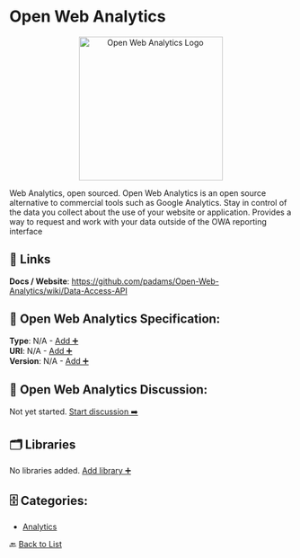 # Open Web Analytics
<p align="center">
    <img width="256" src="https://raw.githubusercontent.com/apis-list/apis-list/main/apis/open-web-analytics/logo_256x256.png" alt="Open Web Analytics Logo"/>
</p>
Web Analytics, open sourced. Open Web Analytics is an open source alternative to commercial tools such as Google Analytics.  Stay in control of the data you collect about the use of your website or application. Provides a way to request and work with your data outside of the OWA reporting interface

##  🔗 Links
**Docs / Website**: https://github.com/padams/Open-Web-Analytics/wiki/Data-Access-API

## 🧬 Open Web Analytics Specification:
**Type**: N/A - [Add ➕](https://github.com/apis-list/apis-list/edit/main/apis.yaml#L14264)  
**URI**: N/A - [Add ➕](https://github.com/apis-list/apis-list/edit/main/apis.yaml#L14264)  
**Version**: N/A - [Add ➕](https://github.com/apis-list/apis-list/edit/main/apis.yaml#L14264)

## 💬 Open Web Analytics Discussion:
Not yet started. [Start discussion ➡️](https://github.com/apis-list/apis-list/discussions/new)

## 🗂️ Libraries

No libraries added. [Add library ➕](https://github.com/apis-list/apis-list/edit/main/apis.yaml#L14264)    


## 🗄️ Categories:
- [Analytics](https://github.com/apis-list/apis-list#analytics-)

🔙  [Back to List](https://github.com/apis-list/apis-list)
